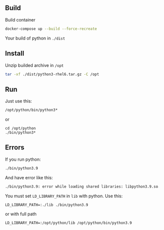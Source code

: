 ## Build

Build container

```bash
docker-compose up --build --force-recreate
```

Your build of python in `./dist`

## Install

Unzip builded archive in `/opt`

```bash
tar -xf ./dist/python3-rhel6.tar.gz -C /opt
```

## Run

Just use this:

```bash
/opt/python/bin/python3*

```

or

```
cd /opt/python
./bin/python3*

```

## Errors

If you run python:

```bash
./bin/python3.9
```

And have error like this:

```bash
./bin/python3.9: error while loading shared libraries: libpython3.9.so.1.0: cannot open shared object file: No such file or directory
```

You must set `LD_LIBRARY_PATH` in `lib` with python.
Use this:

```
LD_LIBRARY_PATH=:./lib ./bin/python3.9
```

or with full path

```
LD_LIBRARY_PATH=:/opt/python/lib /opt/python/bin/python3.9
```
